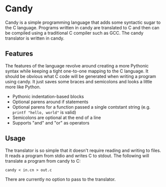 Candy
=====

Candy is a simple programming language that adds some syntactic sugar
to the C language. Programs written in candy are translated to C and 
then can be compiled using a traditional C compiler such as GCC. The
candy translator is written in candy.

Features
-------

The features of the language revolve around creating a more Pythonic
syntax while keeping a tight one-to-one mapping to the C language. It
should be obvious what C code will be generated when writing a
program using candy. It just saves some braces and semicolons and 
looks a little more like Python.

- Pythonic indentation-based blocks
- Optional parens around if statements
- Optional parens for a function passed a single contstant string (e.g. `printf "hello, world"` is valid)
- Semicolons are optional at the end of a line
- Supports "and" and "or" as operators

Usage
-----

The translator is so simple that it doesn't require reading and
writing to files. It reads a program from stdio and writes C to
stdout. The following will translate a program from candy to C:

`candy < in.cn > out.c`

There are currently no option to pass to the translator.